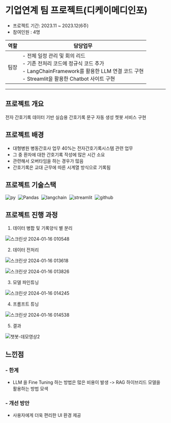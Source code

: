 # 기업연계 팀 프로젝트(디케이메디인포)
- 프로젝트 기간: 2023.11 ~ 2023.12(6주)
- 참여인원 : 4명

|역할|담당업무|
|--|--|
|팀장|- 전체 일정 관리 및 회의 리드 <br> - 기존 전처리 코드에 정규식 코드 추가 <br> - LangChainFramework를 활용한 LLM 연결 코드 구현 <br> - Streamlit을 활용한 Chatbot 사이트 구현 |
--- 
## 프로젝트 개요
전자 간호기록 데이터 기반 실습용 간호기록 문구 자동 생성 쳇봇 서비스 구현

## 프로젝트 배경
- 대형병원 병동간호사 업무 40%는 전자간호기록시스템 관련 업무
- 그 중 환자에 대한 간호기록 작성에 많은 시간 소요
- 관련해서 오버타임을 하는 경우가 많음
- 간호기록은 교대 근무에 따른 시계열 방식으로 기록됨

## 프로젝트 기술스택
![py](https://img.shields.io/badge/Python-3776AB?style=for-the-badge&logo=python&logoColor=white)&nbsp;&nbsp;![Pandas](https://img.shields.io/badge/pandas-150458?style=for-the-badge&logo=pandas&logoColor=white)&nbsp;&nbsp;![langchain](https://img.shields.io/badge/LangChain-EE4C2C?style=for-the-badge&logo=LangChain&logoColor=white)&nbsp;&nbsp;![streamlit](https://img.shields.io/badge/Streamlit-FF4B4B?style=for-the-badge&logo=Streamlit&logoColor=white)&nbsp;&nbsp;![github](https://img.shields.io/badge/github-181717?style=for-the-badge&logo=github&logoColor=white)


## 프로젝트 진행 과정

1. 데이터 병합 및 기록양식 별 분리

![스크린샷 2024-01-16 010548](https://github.com/satangmu/SmartNurse_Project/assets/148983269/f6a5d2d3-ac75-4485-8167-13c184d60221)

2. 데이터 전처리

![스크린샷 2024-01-16 013618](https://github.com/satangmu/SmartNurse_Project/assets/148983269/9ee05ea0-aac3-4293-88a3-8d2b86d99d76)

![스크린샷 2024-01-16 013826](https://github.com/satangmu/SmartNurse_Project/assets/148983269/4ce4d26b-614f-48a9-8c59-edefdff635bd)

3. 모델 파인튜닝
   
![스크린샷 2024-01-16 014245](https://github.com/satangmu/SmartNurse_Project/assets/148983269/a11eda99-ccbf-4874-aa3e-a86417c723fb)

4. 프롬프트 튜닝

![스크린샷 2024-01-16 014538](https://github.com/satangmu/SmartNurse_Project/assets/148983269/a57a4d03-6b87-48bd-ac54-b5a4cb59dd65)

5. 결과

![챗봇-데모영상2](https://github.com/satangmu/SmartNurse_Project/assets/148983269/3a96b23f-6261-4be1-831f-700c044ada70)

## 느낀점
### - 한계
- LLM 을 Fine Tuning 하는 방법은 많은 비용이 발생 -> RAG 하이브리드 모델을 활용하는 방법 모색
### - 개선 방안
- 사용자에게 더욱 편리한 UI 환경 제공 



  
